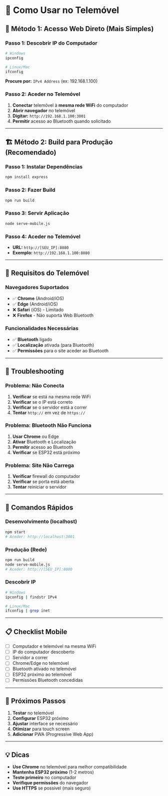 # 📱 Como Usar no Telemóvel

## 🚀 **Método 1: Acesso Web Direto (Mais Simples)**

### **Passo 1: Descobrir IP do Computador**
```bash
# Windows
ipconfig

# Linux/Mac
ifconfig
```
**Procure por:** `IPv4 Address` (ex: 192.168.1.100)

### **Passo 2: Aceder no Telemóvel**
1. **Conectar** telemóvel à **mesma rede WiFi** do computador
2. **Abrir navegador** no telemóvel
3. **Digitar:** `http://192.168.1.100:3001`
4. **Permitir** acesso ao Bluetooth quando solicitado

---

## 🏗️ **Método 2: Build para Produção (Recomendado)**

### **Passo 1: Instalar Dependências**
```bash
npm install express
```

### **Passo 2: Fazer Build**
```bash
npm run build
```

### **Passo 3: Servir Aplicação**
```bash
node serve-mobile.js
```

### **Passo 4: Aceder no Telemóvel**
- **URL:** `http://[SEU_IP]:8080`
- **Exemplo:** `http://192.168.1.100:8080`

---

## 📱 **Requisitos do Telemóvel**

### **Navegadores Suportados**
- ✅ **Chrome** (Android/iOS)
- ✅ **Edge** (Android/iOS)
- ❌ **Safari** (iOS) - Limitado
- ❌ **Firefox** - Não suporta Web Bluetooth

### **Funcionalidades Necessárias**
- ✅ **Bluetooth** ligado
- ✅ **Localização** ativada (para Bluetooth)
- ✅ **Permissões** para o site aceder ao Bluetooth

---

## 🔧 **Troubleshooting**

### **Problema: Não Conecta**
1. **Verificar** se está na mesma rede WiFi
2. **Verificar** se o IP está correto
3. **Verificar** se o servidor está a correr
4. **Tentar** `http://` em vez de `https://`

### **Problema: Bluetooth Não Funciona**
1. **Usar Chrome** ou Edge
2. **Ativar** Bluetooth e Localização
3. **Permitir** acesso ao Bluetooth
4. **Verificar** se ESP32 está próximo

### **Problema: Site Não Carrega**
1. **Verificar** firewall do computador
2. **Verificar** se porta está aberta
3. **Tentar** reiniciar o servidor

---

## 🎯 **Comandos Rápidos**

### **Desenvolvimento (localhost)**
```bash
npm start
# Aceder: http://localhost:3001
```

### **Produção (Rede)**
```bash
npm run build
node serve-mobile.js
# Aceder: http://[SEU_IP]:8080
```

### **Descobrir IP**
```bash
# Windows
ipconfig | findstr IPv4

# Linux/Mac
ifconfig | grep inet
```

---

## 📋 **Checklist Mobile**

- [ ] Computador e telemóvel na mesma WiFi
- [ ] IP do computador descoberto
- [ ] Servidor a correr
- [ ] Chrome/Edge no telemóvel
- [ ] Bluetooth ativado no telemóvel
- [ ] ESP32 próximo ao telemóvel
- [ ] Permissões Bluetooth concedidas

---

## 🚀 **Próximos Passos**

1. **Testar** no telemóvel
2. **Configurar** ESP32 próximo
3. **Ajustar** interface se necessário
4. **Otimizar** para touch screen
5. **Adicionar** PWA (Progressive Web App)

---

## 💡 **Dicas**

- **Use Chrome** no telemóvel para melhor compatibilidade
- **Mantenha ESP32 próximo** (1-2 metros)
- **Teste primeiro** no computador
- **Verifique permissões** do navegador
- **Use HTTPS** se possível (mais seguro)
